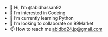 - 👋 Hi, I’m @abidhassan92
- 👀 I’m interested in Codeing
- 🌱 I’m currently learning Python
- 💞️ I’m looking to collaborate on 99Market
- 📫 How to reach me abidbd24.jp@gmail.com

<!---
abidhassan92/abidhassan92 is a ✨ special ✨ repository because its `README.md` (this file) appears on your GitHub profile.
You can click the Preview link to take a look at your changes.
--->
